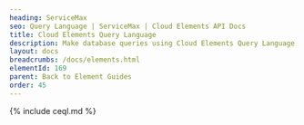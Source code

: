 ```yaml
---
heading: ServiceMax
seo: Query Language | ServiceMax | Cloud Elements API Docs
title: Cloud Elements Query Language
description: Make database queries using Cloud Elements Query Language.
layout: docs
breadcrumbs: /docs/elements.html
elementId: 169
parent: Back to Element Guides
order: 45
---
```


{% include ceql.md %}

